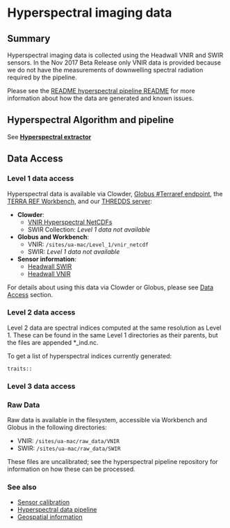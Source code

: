 # Hyperspectral imaging data

## Summary

Hyperspectral imaging data is collected using the Headwall VNIR and SWIR sensors. In the Nov 2017 Beta Release only VNIR data is provided because we do not have the measurements of downwelling spectral radiation required by the pipeline.

Please see the [README hyperspectral pipeline README](https://github.com/terraref/extractors-hyperspectral/tree/v1.0) for more information about how the data are generated and known issues.

## Hyperspectral Algorithm and pipeline

See [**Hyperspectral extractor**](https://github.com/terraref/extractors-hyperspectral)

## Data Access

### Level 1 data access

Hyperspectral data is available via Clowder, [Globus \#Terraref endpoint](https://www.globus.org/), the [TERRA REF Workbench](https://workbench.terraref.org), and our [THREDDS server](https://terraref.ncsa.illinois.edu/thredds):

* **Clowder**:
  * [VNIR Hyperspectral NetCDFs](https://terraref.ncsa.illinois.edu/clowder/collection/5a0cc7e64f0ca87e15ba3163)
  * SWIR Collection: _Level 1 data not available_
* **Globus and Workbench**:
  * VNIR: `/sites/ua-mac/Level_1/vnir_netcdf`
  * SWIR: _Level 1 data not available_
* **Sensor information**:
  * [Headwall SWIR](https://terraref.ncsa.illinois.edu/clowder/datasets/5873a79e4f0cad7d81319f5f) 
  * [Headwall VNIR](https://terraref.ncsa.illinois.edu/clowder/datasets/5873a7bb4f0cad7d8131a0b7) 

For details about using this data via Clowder or Globus, please see [Data Access](https://github.com/terraref/documentation/tree/56f669dc870b3c3921bfc029914545574e70f8df/how-to-access-data.md) section.

### Level 2 data access

Level 2 data are spectral indices computed at the same resolution as Level 1. These can be found in the same Level 1 directories as their parents, but the files are appended \*\_ind.nc.

To get a list of hyperspectral indices currently generated:

```text
traits::
```

### Level 3 data access

### Raw Data

Raw data is available in the filesystem, accessible via Workbench and Globus in the following directories:

* VNIR: `/sites/ua-mac/raw_data/VNIR`
* SWIR: `/sites/ua-mac/raw_data/SWIR`

These files are uncalibrated; see the hyperspectral pipeline repository for information on how these can be processed.

### See also

* [Sensor calibration](../../protocols/sensor-calibration.md)
* [Hyperspectral data pipeline](../../protocols/hyperspectral-data.md)
* [Geospatial information](geospatial-information.md)

